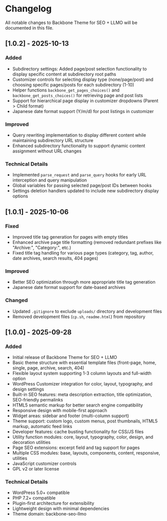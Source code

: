 # Changelog

All notable changes to Backbone Theme for SEO + LLMO will be documented in this file.

## [1.0.2] - 2025-10-13

### Added

- Subdirectory settings: Added page/post selection functionality to display specific content at subdirectory root paths
- Customizer controls for selecting display type (none/page/post) and choosing specific pages/posts for each subdirectory (1-10)
- Helper functions `backbone_get_pages_choices()` and `backbone_get_posts_choices()` for retrieving page and post lists
- Support for hierarchical page display in customizer dropdowns (Parent > Child format)
- Japanese date format support (Y/m/d) for post listings in customizer

### Improved

- Query rewriting implementation to display different content while maintaining subdirectory URL structure
- Enhanced subdirectory functionality to support dynamic content assignment without URL changes

### Technical Details

- Implemented `parse_request` and `parse_query` hooks for early URL interception and query manipulation
- Global variables for passing selected page/post IDs between hooks
- Settings deletion handlers updated to include new subdirectory display options

## [1.0.1] - 2025-10-06

### Fixed

- Improved title tag generation for pages with empty titles
- Enhanced archive page title formatting (removed redundant prefixes like "Archive:", "Category:", etc.)
- Fixed title tag handling for various page types (category, tag, author, date archives, search results, 404 pages)

### Improved

- Better SEO optimization through more appropriate title tag generation
- Japanese date format support for date-based archives

### Changed

- Updated `.gitignore` to exclude `uploads/` directory and development files
- Removed development files (`cp.sh`, `readme.html`) from repository

## [1.0.0] - 2025-09-28

### Added

- Initial release of Backbone Theme for SEO + LLMO
- Basic theme structure with essential template files (front-page, home, single, page, archive, search, 404)
- Flexible layout system supporting 1-3 column layouts and full-width option
- WordPress Customizer integration for color, layout, typography, and design settings
- Built-in SEO features: meta description extraction, title optimization, SEO-friendly permalinks
- HTML5 semantic markup for better search engine compatibility
- Responsive design with mobile-first approach
- Widget areas: sidebar and footer (multi-column support)
- Theme support: custom logo, custom menus, post thumbnails, HTML5 markup, automatic feed links
- Developer features: cache busting functionality for CSS/JS files
- Utility function modules: core, layout, typography, color, design, and decoration utilities
- Page SEO extensions: excerpt field and tag support for pages
- Multiple CSS modules: base, layouts, components, content, responsive, utilities
- JavaScript customizer controls
- GPL v2 or later license

### Technical Details

- WordPress 5.0+ compatible
- PHP 7.2+ compatible
- Plugin-first architecture for extensibility
- Lightweight design with minimal dependencies
- Theme domain: backbone-seo-llmo

